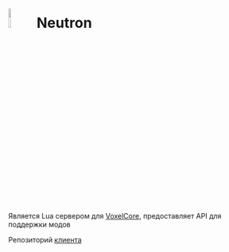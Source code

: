 
# <img src="https://github.com/Xertis/VoxelOnline-LuaServer/blob/main/server_icon.png?raw=true" width="10%" alt="Neutron Logo"> **Neutron**


Является Lua сервером для [VoxelCore](https://github.com/MihailRis/VoxelEngine-Cpp), предоставляет API для поддержки модов

Репозиторий [клиента](https://github.com/GHOST3118/voxel-engine-multiplayer-client)

